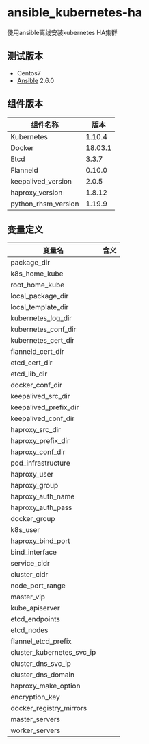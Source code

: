 # ansible_kubernetes-ha
使用ansible离线安装kubernetes HA集群

## 测试版本
- Centos7
- [Ansible](http://docs.ansible.com/intro_installation.html) 2.6.0

## 组件版本
组件名称|版本
--------------------|----------------
Kubernetes|1.10.4
Docker|18.03.1
Etcd|3.3.7
Flanneld|0.10.0
keepalived_version|2.0.5
haproxy_version|1.8.12
python_rhsm_version|1.19.9 

## 变量定义
变量名|含义
------|------
package_dir|
k8s_home_kube|
root_home_kube|
local_package_dir|
local_template_dir|
kubernetes_log_dir|
kubernetes_conf_dir|
kubernetes_cert_dir|
flanneld_cert_dir|
etcd_cert_dir|
etcd_lib_dir|
docker_conf_dir|
keepalived_src_dir|
keepalived_prefix_dir|
keepalived_conf_dir|
haproxy_src_dir|
haproxy_prefix_dir|
haproxy_conf_dir|
pod_infrastructure|
haproxy_user|
haproxy_group|
haproxy_auth_name|
haproxy_auth_pass|
docker_group|
k8s_user|
haproxy_bind_port|
bind_interface|
service_cidr|
cluster_cidr|
node_port_range|
master_vip|
kube_apiserver|
etcd_endpoints|
etcd_nodes|
flannel_etcd_prefix|
cluster_kubernetes_svc_ip|
cluster_dns_svc_ip|
cluster_dns_domain|
haproxy_make_option|
encryption_key|
docker_registry_mirrors|
master_servers|
worker_servers|
